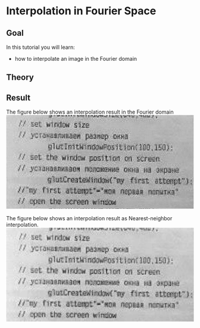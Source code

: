 Interpolation in Fourier Space
==========================

Goal
----

In this tutorial you will learn:

-   how to interpolate an image in the Fourier domain

Theory
------


Result
------

The figure below shows an interpolation result in the Fourier domain
![Image corrupted by periodic noise](/www/images/resultC_fft.jpg)

The figure below shows an interpolation result as Nearest-neighbor interpolation.
![Power spectrum density showing periodic noise](/www/images/resultD_nearest.jpg)
